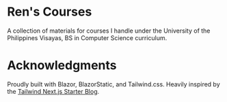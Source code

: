# Ren's Courses

A collection of materials for courses I handle under the University of the Philippines Visayas, BS in Computer Science curriculum.

# Acknowledgments

Proudly built with Blazor, BlazorStatic, and Tailwind.css. Heavily inspired by the [Tailwind Next.js Starter Blog](https://github.com/timlrx/tailwind-nextjs-starter-blog).
